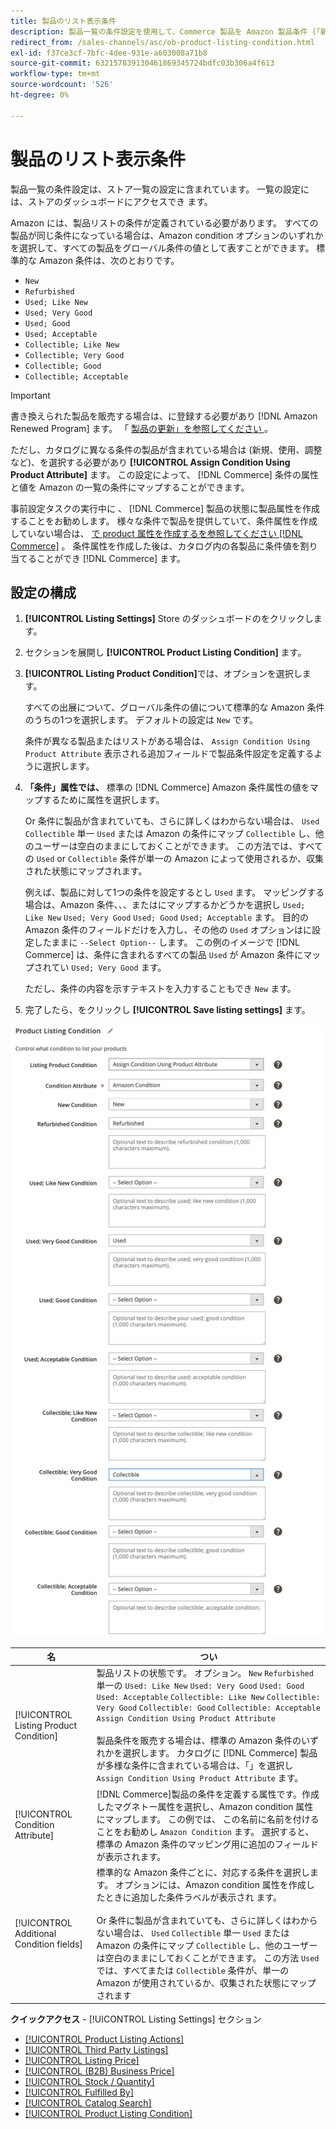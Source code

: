 ```yaml
---
title: 製品のリスト表示条件
description: 製品一覧の条件設定を使用して、Commerce 製品を Amazon 製品条件 (「新規」や「修理」など) にマップします。
redirect_from: /sales-channels/asc/ob-product-listing-condition.html
exl-id: f37ce3cf-7bfc-4dee-931e-a603008a71b8
source-git-commit: 632157839130461869345724bdfc03b306a4f613
workflow-type: tm+mt
source-wordcount: '526'
ht-degree: 0%

---
```


# 製品のリスト表示条件

製品一覧の条件設定は、ストア一覧の設定に含まれています。 一覧の設定には、ストアのダッシュボードにアクセスでき [ ](./amazon-store-dashboard.md) ます。

Amazon には、製品リストの条件が定義されている必要があります。 すべての製品が同じ条件になっている場合は、Amazon condition オプションのいずれかを選択して、すべての製品をグローバル条件の値として表すことができます。 標準的な Amazon 条件は、次のとおりです。

- `New`
- `Refurbished`
- `Used; Like New`
- `Used; Very Good`
- `Used; Good`
- `Used; Acceptable`
- `Collectible; Like New`
- `Collectible; Very Good`
- `Collectible; Good`
- `Collectible; Acceptable`

>[!IMPORTANT]
>
>書き換えられた製品を販売する場合は、に登録する必要があり [!DNL Amazon Renewed Program] ます。 「 [ 製品の更新」を参照してください ](./renewed-products.md) 。

ただし、カタログに異なる条件の製品が含まれている場合は (新規、使用、調整など)、を選択する必要があり **[!UICONTROL Assign Condition Using Product Attribute]** ます。 この設定によって、 [!DNL Commerce] 条件の属性と値を Amazon の一覧の条件にマップすることができます。

事前設定タスクの実行中に [ ](./amazon-pre-setup-tasks.md) 、 [!DNL Commerce] 製品の状態に製品属性を作成することをお勧めします。 様々な条件で製品を提供していて、条件属性を作成していない場合は、 [ で product 属性を作成するを参照してください  [!DNL Commerce]](./ob-creating-magento-attributes.md) 。 条件属性を作成した後は、カタログ内の各製品に条件値を割り当てることができ [!DNL Commerce] ます。

## 設定の構成

1. **[!UICONTROL Listing Settings]** Store のダッシュボードのをクリックします。

1. セクションを展開し **[!UICONTROL Product Listing Condition]** ます。

1. **[!UICONTROL Listing Product Condition]**&#x200B;では、オプションを選択します。

   すべての出展について、グローバル条件の値について標準的な Amazon 条件のうちの1つを選択します。 デフォルトの設定は `New` です。

   条件が異なる製品またはリストがある場合は、 `Assign Condition Using Product Attribute` 表示される追加フィールドで製品条件設定を定義するように選択します。

1. **「条件」属性では、** 標準の [!DNL Commerce] Amazon 条件属性の値をマップするために属性を選択します。

   Or 条件に製品が含まれていても、さらに詳しくはわからない場合は、 `Used` `Collectible` 単一 `Used` または Amazon の条件にマップ `Collectible` し、他のユーザーは空白のままにしておくことができます。 この方法では、すべての `Used` or `Collectible` 条件が単一の Amazon によって使用されるか、収集された状態にマップされます。

   例えば、製品に対して1つの条件を設定するとし `Used` ます。 マッピングする場合は、Amazon 条件、、、またはにマップするかどうかを選択し `Used; Like New` `Used; Very Good` `Used; Good` `Used; Acceptable` ます。 目的の Amazon 条件のフィールドだけを入力し、その他の `Used` オプションはに設定したままに `--Select Option--` します。 この例のイメージで [!DNL Commerce] は、条件に含まれるすべての製品 `Used` が Amazon 条件にマップされてい `Used; Very Good` ます。

   ただし、条件の内容を示すテキストを入力することもでき `New` ます。

1. 完了したら、をクリックし **[!UICONTROL Save listing settings]** ます。

![製品のリスト表示条件](assets/amazon-product-listing-condition.png)

| 名 | つい |
|---|---|
| [!UICONTROL Listing Product Condition] | 製品リストの状態です。 オプション。 `New` `Refurbished` 単一の `Used: Like New` `Used: Very Good` `Used: Good` `Used: Acceptable` `Collectible: Like New` `Collectible: Very Good` `Collectible: Good` `Collectible: Acceptable` `Assign Condition Using Product Attribute`<br><br> 製品条件を販売する場合は、標準の Amazon 条件のいずれかを選択します。 カタログに [!DNL Commerce] 製品が多様な条件に含まれている場合は、「」を選択し `Assign Condition Using Product Attribute` ます。 |
| [!UICONTROL Condition Attribute] | [!DNL Commerce]製品の条件を定義する属性です。作成したマグネトー属性を選択し、Amazon condition 属性にマップします。 この例では、 [ ](./ob-creating-magento-attributes.md) この名前に名前を付けることをお勧めし `Amazon Condition` ます。 選択すると、標準の Amazon 条件のマッピング用に追加のフィールドが表示されます。 |
| [!UICONTROL Additional Condition fields] | 標準的な Amazon 条件ごとに、対応する条件を選択します。 オプションには、Amazon condition 属性を作成したときに追加した条件ラベルが表示され [ ](./ob-creating-magento-attributes.md) ます。<br><br>Or 条件に製品が含まれていても、さらに詳しくはわからない場合は、 `Used` `Collectible` 単一 `Used` または Amazon の条件にマップ `Collectible` し、他のユーザーは空白のままにしておくことができます。 この方法 `Used` では、すべてまたは `Collectible` 条件が、単一の Amazon が使用されているか、収集された状態にマップされます |

**クイックアクセス** - [!UICONTROL Listing Settings] セクション

- [[!UICONTROL Product Listing Actions]](./product-listing-actions.md)
- [[!UICONTROL Third Party Listings]](./third-party-listing-settings.md)
- [[!UICONTROL Listing Price]](./listing-price.md)
- [[!UICONTROL (B2B) Business Price]](./business-pricing.md)
- [[!UICONTROL Stock / Quantity]](./stock-quantity.md)
- [[!UICONTROL Fulfilled By]](./fulfilled-by.md)
- [[!UICONTROL Catalog Search]](./catalog-search.md)
- [[!UICONTROL Product Listing Condition]](./product-listing-condition.md)
